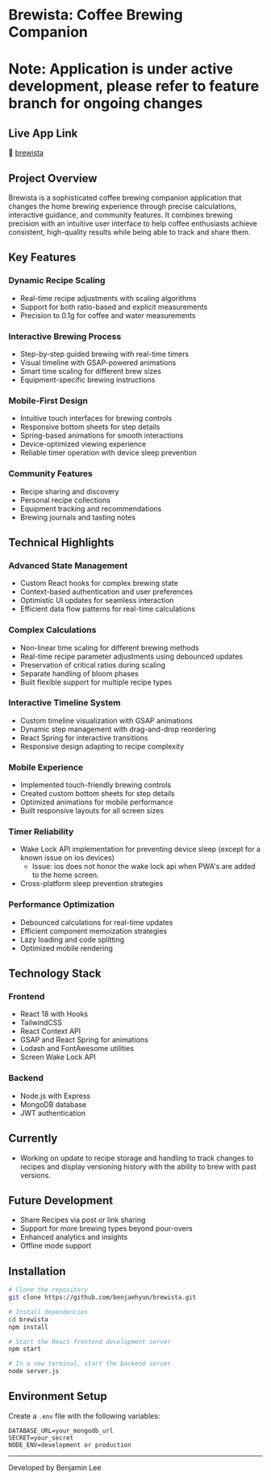 # Brewista: Coffee Brewing Companion

# Note: Application is under active development, please refer to feature branch for ongoing changes

## Live App Link

🔗 [brewista](https://brewista-9c2f976eb426.herokuapp.com/)

## Project Overview

Brewista is a sophisticated coffee brewing companion application that changes the home brewing experience through precise calculations, interactive guidance, and community features. It combines brewing precision with an intuitive user interface to help coffee enthusiasts achieve consistent, high-quality results while being able to track and share them.

## Key Features

### Dynamic Recipe Scaling 
- Real-time recipe adjustments with scaling algorithms
- Support for both ratio-based and explicit measurements
- Precision to 0.1g for coffee and water measurements

### Interactive Brewing Process
- Step-by-step guided brewing with real-time timers
- Visual timeline with GSAP-powered animations
- Smart time scaling for different brew sizes
- Equipment-specific brewing instructions

### Mobile-First Design
- Intuitive touch interfaces for brewing controls
- Responsive bottom sheets for step details
- Spring-based animations for smooth interactions
- Device-optimized viewing experience
- Reliable timer operation with device sleep prevention

### Community Features
- Recipe sharing and discovery
- Personal recipe collections
- Equipment tracking and recommendations
- Brewing journals and tasting notes

## Technical Highlights

### Advanced State Management
- Custom React hooks for complex brewing state
- Context-based authentication and user preferences
- Optimistic UI updates for seamless interaction
- Efficient data flow patterns for real-time calculations

### Complex Calculations
- Non-linear time scaling for different brewing methods
- Real-time recipe parameter adjustments using debounced updates
- Preservation of critical ratios during scaling
- Separate handling of bloom phases
- Built flexible support for multiple recipe types

### Interactive Timeline System
- Custom timeline visualization with GSAP animations
- Dynamic step management with drag-and-drop reordering
- React Spring for interactive transitions
- Responsive design adapting to recipe complexity

### Mobile Experience
- Implemented touch-friendly brewing controls
- Created custom bottom sheets for step details
- Optimized animations for mobile performance
- Built responsive layouts for all screen sizes

### Timer Reliability
- Wake Lock API implementation for preventing device sleep (except for a known issue on ios devices)
    - Issue: ios does not honor the wake lock api when PWA's are added to the home screen. 
- Cross-platform sleep prevention strategies

### Performance Optimization
- Debounced calculations for real-time updates
- Efficient component memoization strategies
- Lazy loading and code splitting
- Optimized mobile rendering

## Technology Stack

### Frontend
- React 18 with Hooks
- TailwindCSS
- React Context API
- GSAP and React Spring for animations
- Lodash and FontAwesome utilities
- Screen Wake Lock API 

### Backend
- Node.js with Express
- MongoDB database
- JWT authentication

## Currently
- Working on update to recipe storage and handling to track changes to recipes and display versioning history with the ability to brew with past versions. 


## Future Development

- Share Recipes via post or link sharing 
- Support for more brewing types beyond pour-overs
- Enhanced analytics and insights
- Offline mode support

## Installation

```bash
# Clone the repository
git clone https://github.com/benjaehyun/brewista.git

# Install dependencies
cd brewista
npm install

# Start the React frontend development server
npm start

# In a new terminal, start the backend server
node server.js
```


## Environment Setup
Create a `.env` file with the following variables:
```
DATABASE_URL=your_mongodb_url
SECRET=your_secret
NODE_ENV=development or production
```



---

Developed by Benjamin Lee

